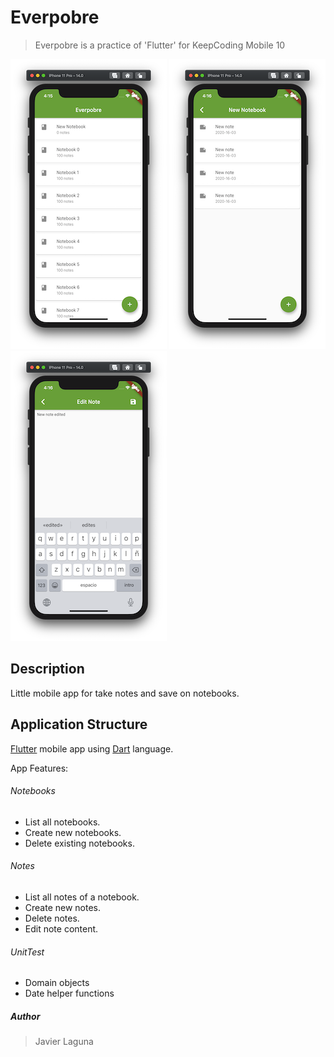 # Everpobre

> Everpobre is a practice of 'Flutter' for KeepCoding Mobile 10

![Notebooks List](/screenshots/notebooks_list.png)
![Notes List](/screenshots/notes_list.png)
![Edit Note](/screenshots/edit_note.png)

## Description

Little mobile app for take notes and save on notebooks.

## Application Structure

[Flutter](https://flutter.dev/) mobile app using [Dart](https://dart.dev/) language.

App Features:

###### Notebooks

- List all notebooks.
- Create new notebooks.
- Delete existing notebooks.

###### Notes

- List all notes of a notebook.
- Create new notes.
- Delete notes.
- Edit note content.

###### UnitTest

- Domain objects
- Date helper functions

##### Author

> Javier Laguna
